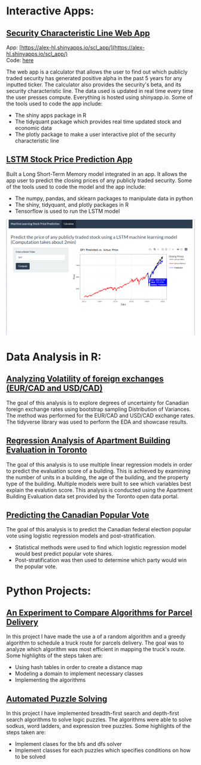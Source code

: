 # Interactive Apps:

## [Security Characteristic Line Web App](https://alex-hl.shinyapps.io/scl_app/)

App: [https://alex-hl.shinyapps.io/scl_app/](https://alex-hl.shinyapps.io/scl_app/)  
Code: [here](https://github.com/alex-hl/securitymarketline_webapp)

The web app is a calculator that allows the user to find out which publicly traded security has generated positive alpha in the past 5 years for any inputted ticker. The calculator also provides the security's beta, and its security characteristic line. The data used is updated in real time every time the user presses compute. Everything is hosted using shinyapp.io. Some of the tools used to code the app include:
* The shiny apps package in R
* The tidyquant package which provides real time updated stock and economic data
* The plotly package to make a user interactive plot of the security characteristic line

## [LSTM Stock Price Prediction App](https://github.com/alex-hl/lstm_stock_prediction_app)

Built a Long Short-Term Memory model integrated in an app. It allows the app user to predict the closing prices of any publicly traded security. Some of the tools used to code the model and the app include:
* The numpy, pandas, and sklearn packages to manipulate data in python
* The shiny, tidyquant, and plotly packages in R
* Tensorflow is used to run the LSTM model

![](/images/SPY.png)

# Data Analysis in R:

## [Analyzing Volatility of foreign exchanges (EUR/CAD and USD/CAD)](https://github.com/alex-hl/analyzing_volatility_of_foreign_exchanges)

The goal of this analysis is to explore degrees of uncertainty for Canadian foreign exchange rates using
bootstrap sampling Distribution of Variances. The method was performed for the EUR/CAD and USD/CAD exchange rates. The tidyverse library was used to perform the EDA and showcase results. 

## [Regression Analysis of Apartment Building Evaluation in Toronto](https://github.com/alex-hl/regression_analysis_of_appartment_building_evaluation_in_toronto)

The goal of this analysis is to use multiple linear regression models in order to predict the evaluation score of a
building. This is achieved by examining the number of units in a building, the age of the building, and the property type of the building. Multiple models were built to see which variables best explain the evalution score. This analysis is conducted using the Apartment Building Evaluation data set provided by the Toronto open data portal. 

## [Predicting the Canadian Popular Vote](https://github.com/alex-hl/predicting_the_canadian_popular_vote)

The goal of this analysis is to predict the Canadian federal election popular vote using logistic regression models and post-stratification.
* Statistical methods were used to find which logistic regression model would best predict popular vote shares. 
* Post-stratification was then used to determine which party would win the popular vote. 

# Python Projects:

## [An Experiment to Compare Algorithms for Parcel Delivery](https://github.com/alex-hl/comparing_algorithms_for_parcel_delivery)

In this project I have made the use a of a random algorithm and a greedy algorithm to schedule a truck route for parcels delivery. The goal was to analyze which algorithm was most efficient in mapping the truck's route. Some highlights of the steps taken are:
* Using hash tables in order to create a distance map
* Modeling a domain to implement necessary classes
* Implementing the algorithms

## [Automated Puzzle Solving](https://github.com/alex-hl/automated_puzzle_solving)

In this project I have implemented breadth-first search and depth-first search algorithms to solve logic puzzles. The algorithms were able to solve sodkus, word ladders, and expression tree puzzles. Some highlights of the steps taken are:
* Implement clases for the bfs and dfs solver
* Implement classes for each puzzles which specifies conditions on how to be solved
